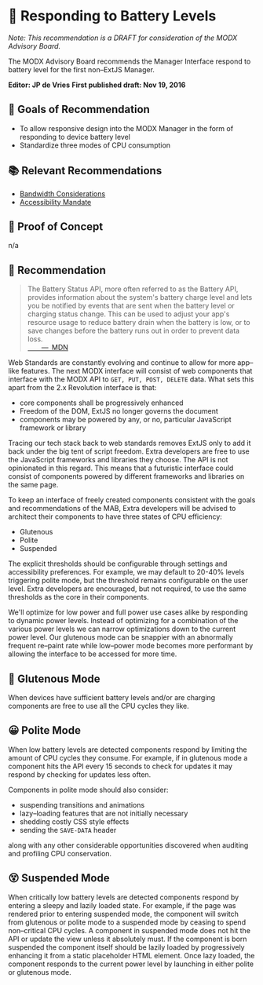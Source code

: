 # 🔋 Responding to Battery Levels

_Note: This recommendation is a DRAFT for consideration of the MODX Advisory&nbsp;Board._

The MODX Advisory Board recommends the Manager Interface respond to battery level for the first non&ndash;ExtJS Manager.

**Editor: JP de Vries**
**First published draft: Nov 19, 2016**

## 🙏 Goals of Recommendation

  - To allow responsive design into the MODX Manager in the form of responding to device battery&nbsp;level
  - Standardize three modes of CPU&nbsp;consumption

## 📚 Relevant Recommendations

 - [Bandwidth Considerations](https://github.com/modxcms/mab-recommendations/pull/4)
 - [Accessibility Mandate](https://github.com/modxcms/mab-recommendations/pull/1)

## 🎯 Proof of Concept
n/a

## 📝 Recommendation
> The Battery Status API, more often referred to as the Battery API, provides information about the system's battery charge level and lets you be notified by events that are sent when the battery level or charging status change. This can be used to adjust your app's resource usage to reduce battery drain when the battery is low, or to save changes before the battery runs out in order to prevent data loss.  
 [&emsp;&emsp;&mdash;&ensp;MDN](https://developer.mozilla.org/en/docs/Web/API/Battery_Status_API)

 Web Standards are constantly evolving and continue to allow for more app&ndash;like features. The next MODX interface will consist of web components that interface with the MODX API to `GET, PUT, POST, DELETE` data. What sets this apart from the 2.x Revolution interface is that:

  - core components shall be progressively enhanced
  - Freedom of the DOM, ExtJS no longer governs the document
  - components may be powered by any, or no, particular JavaScript framework or&nbsp;library

Tracing our tech stack back to web standards removes ExtJS only to add it back under the big tent of script freedom. Extra developers are free to use the JavaScript frameworks and libraries they choose. The API is not opinionated in this regard. This means that a futuristic interface could consist of components powered by different frameworks and libraries on the same&nbsp;page.

To keep an interface of freely created components consistent with the goals and recommendations of the MAB, Extra developers will be advised to architect their components to have three states of CPU&nbsp;efficiency:

 - Glutenous
 - Polite
 - Suspended

The explicit thresholds should be configurable through settings and accessibility preferences. For example, we may default to 20-40% levels triggering polite mode, but the threshold remains configurable on the user level. Extra developers are encouraged, but not required, to use the same thresholds as the core in their&nbsp;components.

We'll optimize for low power and full power use cases alike by responding to dynamic power levels. Instead of optimizing for a combination of the various power levels we can narrow optimizations down to the current power level. Our glutenous mode can be snappier with an abnormally frequent re&ndash;paint rate while low&ndash;power mode becomes more performant by allowing the interface to be accessed for more&nbsp;time.

## 🍻 Glutenous Mode
When devices have sufficient battery levels and/or are charging components are free to use all the CPU cycles they&nbsp;like.

## 😀 Polite Mode
When low battery levels are detected components respond by limiting the amount of CPU cycles they consume. For example, if in glutenous mode a component hits the API every 15 seconds to check for updates it may respond by checking for updates less&nbsp;often.

Components in polite mode should also consider:
 - suspending transitions and animations
 - lazy&ndash;loading features that are not initially&nbsp;necessary
 - shedding costly CSS style effects
 - sending the `SAVE-DATA` header

along with any other considerable opportunities discovered when auditing and profiling CPU&nbsp;conservation.

## 😵 Suspended Mode
When critically low battery levels are detected components respond by entering a sleepy and lazily loaded state. For example, if the page was rendered prior to entering suspended mode, the component will switch from glutenous or polite mode to a suspended mode by ceasing to spend non&ndash;critical CPU cycles. A component in suspended mode does not hit the API or update the view unless it absolutely must. If the component is born suspended the component itself should be lazily loaded by progressively enhancing it from a static placeholder HTML&nbsp;element. Once lazy loaded, the component responds to the current power level by launching in either polite or glutenous&nbsp;mode.
